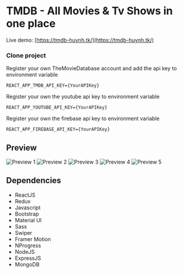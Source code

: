 # TMDB - All Movies & Tv Shows in one place

Live demo: [https://tmdb-huynh.tk/](https://tmdb-huynh.tk/)

### Clone project

Register your own TheMovieDatabase account and add the api key to environment variable

```
REACT_APP_TMDB_API_KEY={YourAPIKey}
```
Register your own the youtube api key to environment variable
```
REACT_APP_YOUTUBE_API_KEY={YourAPIKey}
```
Register your own the firebase api key to environment variable
```
REACT_APP_FIREBASE_API_KEY={YourAPIKey}
```

## Preview

![Preview 1](https://i.ibb.co/Y0Ryhnw/Annotation-2022-02-21-135615.png) ![Preview 2](https://i.ibb.co/t8hp8yt/Annotation-2022-02-21-135653.png) ![Preview 3](https://i.ibb.co/7KMSXk4/Annotation-2022-02-21-135354.png) ![Preview 4](https://i.ibb.co/PgWHKrB/Annotation-2022-02-21-135552.png) ![Preview 5](https://i.ibb.co/1M3xdfz/Annotation-2022-02-21-135934.png) 

## Dependencies

- ReactJS
- Redux
- Javascript
- Bootstrap
- Material UI
- Sass
- Swiper
- Framer Motion
- NProgress
- NodeJS
- ExpressJS
- MongoDB
